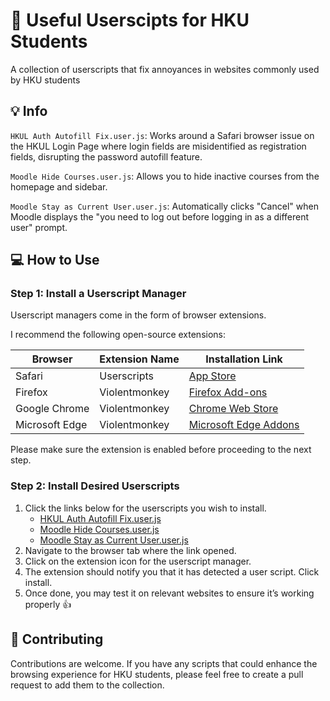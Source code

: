 # :rocket: Useful Userscipts for HKU Students

A collection of userscripts that fix annoyances in websites commonly used by HKU students

## :bulb: Info

`HKUL Auth Autofill Fix.user.js`: Works around a Safari browser issue on the HKUL Login Page where login fields are misidentified as registration fields, disrupting the password autofill feature.

`Moodle Hide Courses.user.js`: Allows you to hide inactive courses from the homepage and sidebar.

`Moodle Stay as Current User.user.js`: Automatically clicks "Cancel" when Moodle displays the "you need to log out before logging in as a different user" prompt.

## :computer: How to Use

### Step 1: Install a Userscript Manager

Userscript managers come in the form of browser extensions.

I recommend the following open-source extensions:

| Browser | Extension Name | Installation Link |
| - | - | - |
| Safari | Userscripts | [App Store](https://apps.apple.com/app/userscripts/id1463298887) |
| Firefox | Violentmonkey | [Firefox Add-ons](https://addons.mozilla.org/en-US/firefox/addon/violentmonkey/) |
| Google Chrome | Violentmonkey | [Chrome Web Store](https://chrome.google.com/webstore/detail/violentmonkey/jinjaccalgkegednnccohejagnlnfdag) |
| Microsoft Edge | Violentmonkey | [Microsoft Edge Addons](https://microsoftedge.microsoft.com/addons/detail/violentmonkey/eeagobfjdenkkddmbclomhiblgggliao) |

Please make sure the extension is enabled before proceeding to the next step.

### Step 2: Install Desired Userscripts

1. Click the links below for the userscripts you wish to install.
    * [HKUL Auth Autofill Fix.user.js](https://raw.githubusercontent.com/kennethkn/useful-userscripts-for-hku-students/main/HKUL%20Auth%20Autofill%20Fix.user.js)
    * [Moodle Hide Courses.user.js](https://raw.githubusercontent.com/kennethkn/useful-userscripts-for-hku-students/main/Moodle%20Hide%20Courses.user.js)
    * [Moodle Stay as Current User.user.js](https://raw.githubusercontent.com/kennethkn/useful-userscripts-for-hku-students/main/Moodle%20Stay%20as%20Current%20User.user.js)
2. Navigate to the browser tab where the link opened.
3. Click on the extension icon for the userscript manager.
4. The extension should notify you that it has detected a user script. Click install.
5. Once done, you may test it on relevant websites to ensure it’s working properly :thumbsup:

## :handshake: Contributing

Contributions are welcome. If you have any scripts that could enhance the browsing experience for HKU students, please feel free to create a pull request to add them to the collection.
